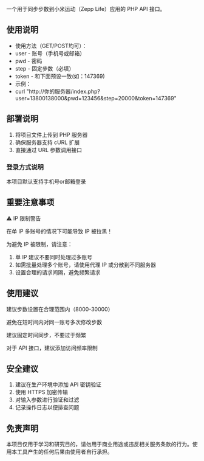 一个用于同步步数到小米运动（Zepp Life）应用的 PHP API 接口。
## 使用说明
 * 使用方法（GET/POST均可）：
 * user  - 账号（手机号或邮箱）
 * pwd   - 密码
 * step  - 固定步数（必填）
 * token - 和下面预设一致(如：147369)
 * 示例：
 * curl "http://你的服务器/index.php?user=13800138000&pwd=123456&step=20000&token=147369"
## 部署说明

1. 将项目文件上传到 PHP 服务器
2. 确保服务器支持 cURL 扩展
3. 直接通过 URL 参数调用接口

### 登录方式说明

本项目默认支持手机号or邮箱登录

## 重要注意事项

⚠️ IP 限制警告

在单 IP 多账号的情况下可能导致 IP 被拉黑！

为避免 IP 被限制，请注意：

1. 单 IP 建议不要同时处理过多账号
2. 如需批量处理多个账号，请使用代理 IP 或分散到不同服务器
3. 设置合理的请求间隔，避免频繁请求

## 使用建议

建议步数设置在合理范围内（8000-30000）

避免在短时间内对同一账号多次修改步数

建议固定时间同步，不要过于频繁

对于 API 接口，建议添加访问频率限制


## 安全建议

1. 建议在生产环境中添加 API 密钥验证
2. 使用 HTTPS 加密传输
3. 对输入参数进行验证和过滤
4. 记录操作日志以便排查问题

## 免责声明

本项目仅用于学习和研究目的，请勿用于商业用途或违反相关服务条款的行为。使用本工具产生的任何后果由使用者自行承担。
